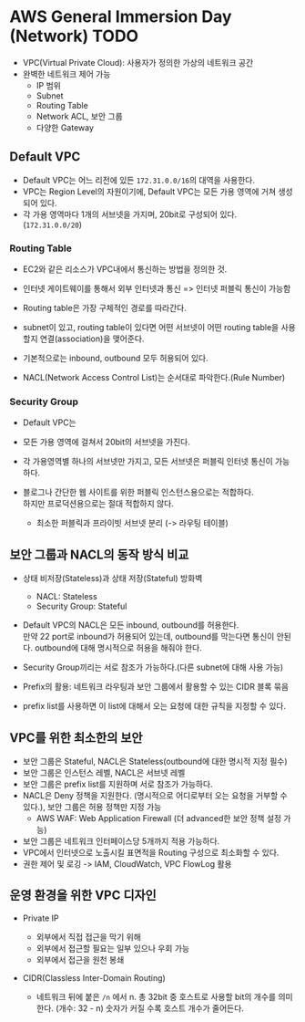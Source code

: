 # AWS General Immersion Day (Network) TODO

- VPC(Virtual Private Cloud): 사용자가 정의한 가상의 네트워크 공간
- 완벽한 네트워크 제어 가능
  - IP 범위
  - Subnet
  - Routing Table
  - Network ACL, 보안 그룹
  - 다양한 Gateway

<h2>Default VPC</h2>

- Default VPC는 어느 리전에 있든 `172.31.0.0/16`의 대역을 사용한다.
- VPC는 Region Level의 자원이기에, Default VPC는 모든 가용 영역에 거쳐 생성되어 있다.
- 각 가용 영역마다 1개의 서브넷을 가지며, 20bit로 구성되어 있다. (`172.31.0.0/20`)

<h3>Routing Table</h3>

- EC2와 같은 리소스가 VPC내에서 통신하는 방법을 정의한 것.

- 인터넷 게이트웨이를 통해서 외부 인터넷과 통신 => 인터넷 퍼블릭 통신이 가능함

- Routing table은 가장 구체적인 경로를 따라간다.
- subnet이 있고, routing table이 있다면 어떤 서브넷이 어떤 routing table을 사용할지 연결(association)을 맺어준다.
- 기본적으로는 inbound, outbound 모두 허용되어 있다.
- NACL(Network Access Control List)는 순서대로 파악한다.(Rule Number)

<h3>Security Group</h3>

- Default VPC는

- 모든 가용 영역에 걸쳐서 20bit의 서브넷을 가진다.
- 각 가용영역별 하나의 서브넷만 가지고, 모든 서브넷은 퍼블릭 인터넷 통신이 가능하다.
- 블로그나 간단한 웹 사이트를 위한 퍼블릭 인스턴스용으로는 적합하다.  
  하지만 프로덕션용으로는 절대 적합하지 않다.

  - 최소한 퍼블릭과 프라이빗 서브넷 분리 (-> 라우팅 테이블)

<h2>보안 그룹과 NACL의 동작 방식 비교</h2>

- 상태 비저장(Stateless)과 상태 저장(Stateful) 방화벽

  - NACL: Stateless
  - Security Group: Stateful

- Default VPC의 NACL은 모든 inbound, outbound를 허용한다.  
  만약 22 port로 inbound가 허용되어 있는데, outbound를 막는다면 통신이 안된다.
  outbound에 대해 명시적으로 허용을 해줘야 한다.

- Security Group끼리는 서로 참조가 가능하다.(다른 subnet에 대해 사용 가능)

- Prefix의 활용: 네트워크 라우팅과 보안 그룹에서 활용할 수 있는 CIDR 블록 묶음
- prefix list를 사용하면 이 list에 대해서 오는 요청에 대한 규칙을 지정할 수 있다.

<h2>VPC를 위한 최소한의 보안</h2>

- 보안 그룹은 Stateful, NACL은 Stateless(outbound에 대한 명시적 지정 필수)
- 보안 그룹은 인스턴스 레벨, NACL은 서브넷 레벨
- 보안 그룹은 prefix list를 지원하며 서로 참조가 가능하다.
- NACL은 Deny 정책을 지원한다. (명시적으로 어디로부터 오는 요청을 거부할 수 있다.), 보안 그룹은 허용 정책만 지정 가능
  - AWS WAF: Web Application Firewall (더 advanced한 보안 정책 설정 가능)
- 보안 그룹은 네트워크 인터페이스당 5개까지 적용 가능하다.
- VPC에서 인터넷으로 노출시킬 표면적을 Routing 구성으로 최소화할 수 있다.
- 권한 제어 및 로깅 -> IAM, CloudWatch, VPC FlowLog 활용

<h2>운영 환경을 위한 VPC 디자인</h2>

- Private IP

  - 외부에서 직접 접근을 막기 위해
  - 외부에서 접근할 필요는 일부 있으나 우회 가능
  - 외부에서 접근을 원천 봉쇄

- CIDR(Classless Inter-Domain Routing)
  - 네트워크 뒤에 붙은 `/n` 에서 n. 총 32bit 중 호스트로 사용할 bit의 개수를 의미한다. (개수: 32 - n)
    숫자가 커질 수록 호스트 개수가 줄어든다.

<h2></h2>

<h2></h2>

<h2></h2>
